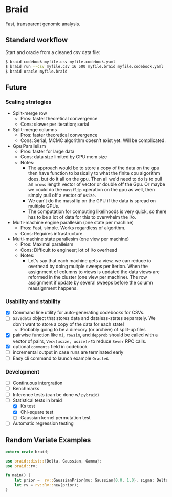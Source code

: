 # Braid

Fast, transparent genomic analysis.

## Standard workflow

Start and oracle from a cleaned csv data file:

```bash
$ braid codebook myfile.csv myfile.codebook.yaml
$ braid run --csv myfile.csv 16 500 myfile.braid myfile.codebook.yaml
$ braid oracle myfile.braid
```

## Future

### Scaling strategies

- Split-merge row
    + Pros: faster theoretical convergence
    + Cons: slower per iteration; serial
- Split-merge columns
    + Pros: faster theoretical convergence
    + Cons: Serial, MCMC algorithm doesn't exist yet. Will be complicated.
- Gpu Parallelism
    + Pros: faster for large data
    + Cons: data size limited by GPU mem size
    + Notes:
        - The approach would be to store a copy of the data on the gpu then
          have function to basically to what the finite cpu algorithm does, but
          do it all on the gpu. Then all we'd need to do is to pull an `nrows`
          length vector of vector or double off the Gpu. Or maybe we could do
          the `massflip` operation on the gpu as well, then simply pull off a
          vector of `usize`.
        - We can't do the massflip on the GPU if the data is spread on multiple
          GPUs.
        - The computation for computing likelihoods is very quick, so there has
          to be a lot of data for this to overwhelm the i/o.
- Multi-machine engine parallesim (one state per machine)
    + Pros: Fast, simple. Works regardless of algorithm.
    + Cons: Requires infrastructure.
- Multi-machine state parallesim (one view per machine)
    + Pros: Maximal paralleism
    + Cons: Difficult to engineer; lot of i/o overhead
    + Notes:
        - Let's say that each machine gets a view, we can reduce io overhead by
          doing multple sweeps per iterion. When the assignment of columns to
          views is updated the data views are reformed in the cluster (one view
          per machine). The row assignment if update by several sweeps before
          the column reassignment happens.

### Usability and stability

- [X] Command line utility for auto-generating codebooks for CSVs.
- [ ] `Savedata` object that stores data and dataless-states separately. We
  don't want to store a copy of the data for each state!
    + Probably going to be a direcory (or archive) of split-up files
- [X] pairwise function like `mi`, `rowsim`, and `depprob` should be called
  with a vector of pairs, `Vec<(usize, usize)>` to reduce `Sever` RPC calls.
- [X] optional `comments` field in codebook
- [ ] incremental output in case runs are terminated early
- [ ] Easy cli command to launch example `Oracle`s

### Development
- [ ] Continuous intergration
- [ ] Benchmarks
- [ ] Inference tests (can be done w/ `pybraid`)
- [ ] Statistical tests in braid
    - [X] Ks test
    - [X] Chi-square test
    - [ ] Gaussian kernel permutation test
- [ ] Automatic regression testing

## Random Variate Examples

```rust
extern crate braid;

use braid::dist::{Delta, Gaussian, Gamma};
use braid::rv;

fn main() {
    let prior =  rv::GaussianPrior{mu: Gaussian{0.0, 1.0}, sigma: Delta{1.0}};
    let rv = rv::Rv::new(prior);
}
```
